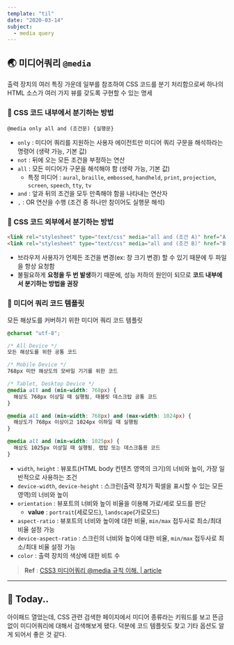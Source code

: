 ```yaml
---
template: "til"
date: "2020-03-14"
subject:
  - media query
---
```


## 🌏 미디어쿼리 `@media`
출력 장치의 여러 특징 가운데 일부를 참조하여 CSS 코드를 분기 처리함으로써 하나의 HTML 소스가 여러 가지 뷰를 갖도록 구현할 수 있는 명세

### 📍 CSS 코드 내부에서 분기하는 방법
```
@media only all and (조건문) {실행문}
```
* `only` : 미디어 쿼리를 지원하는 사용자 에이전트만 미디어 쿼리 구문을 해석하라는 명령어 (생략 가능, 기본 값)
* `not` : 뒤에 오는 모든 조건을 부정하는 연산
* `all` : 모든 미디어가 구문을 해석해야 함 (생략 가능, 기본 값)
	* 특정 미디어 : `aural`, `braille`, `embossed`, `handheld`, `print`, `projection`, `screen`, `speech`, `tty`, `tv`
* `and` : 앞과 뒤의 조건을 모두 만족해야 함을 나타내는 연산자
* `,` : OR 연산을 수행 (조건 중 하나만 참이어도 실행문 해석)

### 📍 CSS 코드 외부에서 분기하는 방법
```html
<link rel="stylesheet" type="text/css" media="all and (조건 A)" href="A.css">
<link rel="stylesheet" type="text/css" media="all and (조건 B)" href="B.css">
```

* 브라우저 사용자가 언제든 조건을 변경(ex: 창 크기 변경) 할 수 있기 때문에 두 파일을 항상 요청함
* 불필요하게 **요청을 두 번 발생**하기 때문에, 성능 저하의 원인이 되므로 **코드 내부에서 분기하는 방법을 권장**

### 📍 미디어 쿼리 코드 템플릿
모든 해상도를 커버하기 위한 미디어 쿼리 코드 템플릿

```css
@charset "utf-8";

/* All Device */
모든 해상도를 위한 공통 코드

/* Mobile Device */
768px 미만 해상도의 모바일 기기를 위한 코드

/* Tablet, Desktop Device */
@media all and (min-width: 768px) {
  해상도 768px 이상일 때 실행됨, 태블릿 데스크탑 공통 코드
}

@media all and (min-width: 768px) and (max-width: 1024px) {
  해상도가 768px 이상이고 1024px 이하일 때 실행됨
}

@media all and (min-width: 1025px) {
  해상도 1025px 이상일 때 실행됨, 랩탑 또는 데스크톱용 코드
}
```

* `width`, `height` : 뷰포트(HTML body 컨텐츠 영역의 크기)의 너비와 높이, 가장 일반적으로 사용하는 조건
* `device-width`, `device-height` : 스크린(출력 장치가 픽셀을 표시할 수 있는 모든 영역)의 너비와 높이
* `orientation` : 뷰포트의 너비와 높이 비율을 이용해 가로/세로 모드를 판단
	* **value** : `portrait`(세로모드), `landscape`(가로모드)
* `aspect-ratio` : 뷰포트의 너비와 높이에 대한 비율, `min/max` 접두사로 최소/최대 비율 설정 가능
* `device-aspect-ratio` : 스크린의 너비와 높이에 대한 비율, `min/max` 접두사로 최소/최대 비율 설정 가능
* `color` : 출력 장치의 색상에 대한 비트 수

> **Ref** : [CSS3 미디어쿼리 @media 규칙 이해. | article](https://naradesign.github.io/article/media-query.html)  

- - - -
## 👻 Today..
아이패드 열었는데, CSS 관련 검색한 페이지에서 미디어 종류라는 키워드를 보고 뜬금없이 미디어쿼리에 대해서 검색해보게 됐다. 덕분에 코드 템플릿도 찾고 기타 옵션도 알게 되어서 좋은 것 같다.
